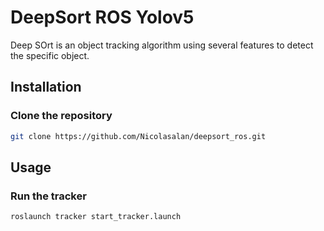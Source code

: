 # DeepSort ROS Yolov5
Deep SOrt is an object tracking algorithm using several features to detect the specific object.

## Installation
### Clone the repository
```bash
git clone https://github.com/Nicolasalan/deepsort_ros.git
```
## Usage
### Run the tracker
```bash
roslaunch tracker start_tracker.launch
```
